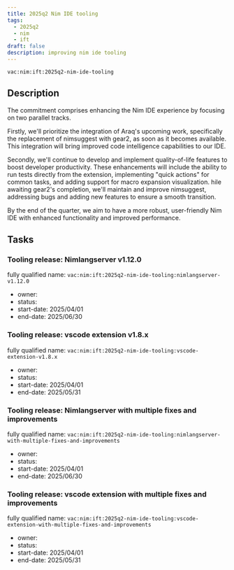 ```yaml
---
title: 2025q2 Nim IDE tooling
tags:
  - 2025q2
  - nim
  - ift
draft: false
description: improving nim ide tooling
---
```


`vac:nim:ift:2025q2-nim-ide-tooling`

## Description

The commitment comprises enhancing the Nim IDE experience by focusing on two parallel tracks.

Firstly, we'll prioritize the integration of Araq's upcoming work, specifically the replacement of nimsuggest with gear2, as soon as it becomes available.
This integration will bring improved code intelligence capabilities to our IDE.

Secondly, we'll continue to develop and implement quality-of-life features to boost developer productivity.
These enhancements will include the ability to run tests directly from the extension,
implementing "quick actions" for common tasks, and adding support for macro expansion visualization. 
hile awaiting gear2's completion, we'll maintain and improve nimsuggest, addressing bugs and adding new features to ensure a smooth transition.

By the end of the quarter, we aim to have a more robust, user-friendly Nim IDE with enhanced functionality and improved performance.

## Tasks

### Tooling release: Nimlangserver v1.12.0

fully qualified name: `vac:nim:ift:2025q2-nim-ide-tooling:nimlangserver-v1.12.0`
* owner: 
* status:
* start-date: 2025/04/01
* end-date: 2025/06/30

### Tooling release: vscode extension v1.8.x

fully qualified name: `vac:nim:ift:2025q2-nim-ide-tooling:vscode-extension-v1.8.x`
* owner: 
* status:
* start-date: 2025/04/01
* end-date: 2025/05/31

### Tooling release: Nimlangserver with multiple fixes and improvements

fully qualified name: `vac:nim:ift:2025q2-nim-ide-tooling:nimlangserver-with-multiple-fixes-and-improvements`
* owner: 
* status:
* start-date: 2025/04/01
* end-date: 2025/06/30
### Tooling release: vscode extension with multiple fixes and improvements

fully qualified name: `vac:nim:ift:2025q2-nim-ide-tooling:vscode-extension-with-multiple-fixes-and-improvements`
* owner: 
* status:
* start-date: 2025/04/01
* end-date: 2025/05/31